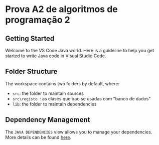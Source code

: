 # Prova A2 de algoritmos de programação 2 

## Getting Started

Welcome to the VS Code Java world. Here is a guideline to help you get started to write Java code in Visual Studio Code.
## Folder Structure

The workspace contains two folders by default, where:

- `src`: the folder to maintain sources
- `src\registo `: as clases que irao se usadas com "banco de dados"
- `lib`: the folder to maintain dependencies

## Dependency Management

The `JAVA DEPENDENCIES` view allows you to manage your dependencies. More details can be found [here](https://github.com/microsoft/vscode-java-pack/blob/master/release-notes/v0.9.0.md#work-with-jar-files-directly).
